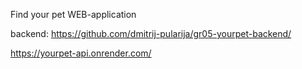 Find your pet WEB-application

backend: https://github.com/dmitrij-pularija/gr05-yourpet-backend/

https://yourpet-api.onrender.com/